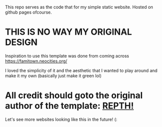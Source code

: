 This repo serves as the code that for my simple static website. Hosted on github pages ofcourse.

# **THIS IS NO WAY MY ORIGINAL DESIGN**

Inspiration to use this template was done from coming across https://famitown.neocities.org/

I loved the simplicity of it and the aesthetic that I wanted to play around and make it my own (basically just make it green lol)

# All credit should goto the original author of the template: [REPTH!](https://repth.neocities.org/theme)

Let's see more websites looking like this in the future! (:
